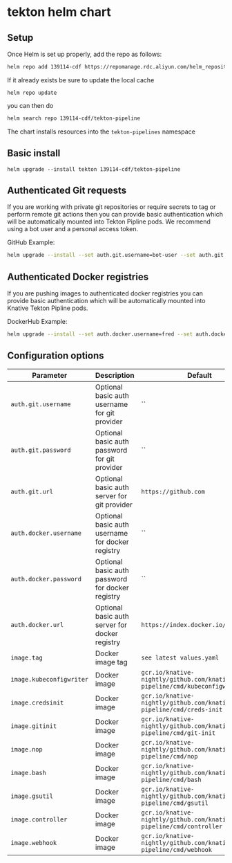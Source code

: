 # tekton helm chart

## Setup

Once Helm is set up properly, add the repo as follows:

```bash
helm repo add 139114-cdf https://repomanage.rdc.aliyun.com/helm_repositories/139114-cdf
```

If it already exists be sure to update the local cache
```
helm repo update
```


you can then do

```bash
helm search repo 139114-cdf/tekton-pipeline
```

The chart installs resources into the `tekton-pipelines` namespace



## Basic install
```
helm upgrade --install tekton 139114-cdf/tekton-pipeline
```

## Authenticated Git requests
If you are working with private git repositories or require secrets to tag or perform remote git actions then you can provide basic authentication which will be automatically mounted into Tekton Pipline pods.  We recommend using a bot user and a personal access token.

GitHub Example:

```sh
helm upgrade --install --set auth.git.username=bot-user --set auth.git.password=123456abcdef --set auth.git.url=https://github.com tekton 139114-cdf/tekton-pipeline 
```
## Authenticated Docker registries
If you are pushing images to authenticated docker registries you can provide basic authentication which will be automatically mounted into Knative Tekton Pipline pods.

DockerHub Example:

```sh
helm upgrade --install --set auth.docker.username=fred --set auth.docker.password=flintstone --set auth.docker.url=https://index.docker.io/v1/  tekton 139114-cdf/tekton-pipeline
```
## Configuration options

|       Parameter                 |           Description                             |                         Default                                                 |
|----------------------------------------|---------------------------------------------------|--------------------------------------------------------------------------|
| `auth.git.username`             | Optional basic auth username for git provider     | ``                                                                              |
| `auth.git.password`             | Optional basic auth password for git provider     | ``                                                                              |
| `auth.git.url`                  | Optional basic auth server for git provider       | `https://github.com`                                                            |
| `auth.docker.username`          | Optional basic auth username for docker registry  | ``                                                                              |
| `auth.docker.password`          | Optional basic auth password for docker registry  | ``                                                                              |
| `auth.docker.url`               | Optional basic auth server for docker registry    | `https://index.docker.io/v1/`                                                   |
| `image.tag`                     | Docker image tag                                  | `see latest values.yaml`                                                        |
| `image.kubeconfigwriter`        | Docker image                                      | `gcr.io/knative-nightly/github.com/knative/build-pipeline/cmd/kubeconfigwriter` |
| `image.credsinit`               | Docker image                                      | `gcr.io/knative-nightly/github.com/knative/build-pipeline/cmd/creds-init`       |
| `image.gitinit`                 | Docker image                                      | `gcr.io/knative-nightly/github.com/knative/build-pipeline/cmd/git-init`         |
| `image.nop`                     | Docker image                                      | `gcr.io/knative-nightly/github.com/knative/build-pipeline/cmd/nop`              |
| `image.bash`                    | Docker image                                      | `gcr.io/knative-nightly/github.com/knative/build-pipeline/cmd/bash`             |
| `image.gsutil`                  | Docker image                                      | `gcr.io/knative-nightly/github.com/knative/build-pipeline/cmd/gsutil`           |
| `image.controller`              | Docker image                                      | `gcr.io/knative-nightly/github.com/knative/build-pipeline/cmd/controller`       |
| `image.webhook`                 | Docker image                                      | `gcr.io/knative-nightly/github.com/knative/build-pipeline/cmd/webhook`          |
